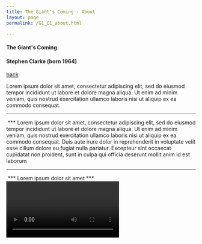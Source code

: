 ```yaml
---
title: The Giant's Coming - About
layout: page
permalink: /G1_C1_about.html

---
```



#### The Giant's Coming

#### Stephen Clarke (born 1964)

[back](G1_C1)

Lorem ipsum dolor sit amet, consectetur adipiscing elit, sed do eiusmod tempor incididunt ut labore et dolore magna aliqua. Ut enim ad minim veniam, quis nostrud exercitation ullamco laboris nisi ut aliquip ex ea commodo consequat.
***
<IMAGE>
***
Lorem ipsum dolor sit amet, consectetur adipiscing elit, sed do eiusmod tempor incididunt ut labore et dolore magna aliqua. Ut enim ad minim veniam, quis nostrud exercitation ullamco laboris nisi ut aliquip ex ea commodo consequat. Duis aute irure dolor in reprehenderit in voluptate velit esse cillum dolore eu fugiat nulla pariatur. Excepteur sint occaecat cupidatat non proident, sunt in culpa qui officia deserunt mollit anim id est laborum


***

<IMAGE>
***
Lorem ipsum dolor sit amet
***
<VIDEO>


***





[PPP](https://itunes.apple.com/gb/app/abrsm-piano-practice-partner/id891238739?mt=8>)



